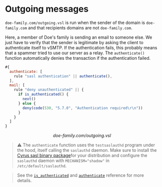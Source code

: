 # Outgoing messages

`doe-family.com/outgoing.vsl` is run when the sender of the domain is `doe-family.com` and that recipients domains are not `doe-family.com`.

Here, a member of Doe's family is sending an email to someone else. We just have to verify that the sender is legitimate by asking the client to authenticate itself to vSMTP. If the authentication fails, this probably means that a spammer tried to use our server as a relay. The `authenticate()` function automatically denies the transaction if the authentication failed.

```js
#{
  authenticate: [
    rule "sasl authentication" || authenticate(),
  ],
  mail: [
    rule "deny unauthenticated" || {
      if is_authenticated() {
        next()
      } else {
        deny(code(530, "5.7.0", "Authentication required\r\n"))
      }
    }
  ]
}
```

<p style="text-align: center;"> <i>doe-family.com/outgoing.vsl</i> </p>

> ⚠️ The `authenticate` function uses the `testsaslauthd` program under the hood, itself calling the `saslauthd` daemon.
> Make sure to install the [Cyrus sasl binary package](https://www.cyrusimap.org/sasl/)for your distribution and configure the `saslauthd` daemon with `MECHANISM="shadow"` in `/etc/default/saslauthd`.

> See the [`is_authenticated`][is_auth_fn_ref] and [`authenticate`][auth_fn_ref] reference for more details.

[auth_fn_ref]: ./../../../ref/vSL/api/fn::global::vsl-api.md
[is_auth_fn_ref]: ./../../../ref/vSL/api/fn::global::mail_context.md

